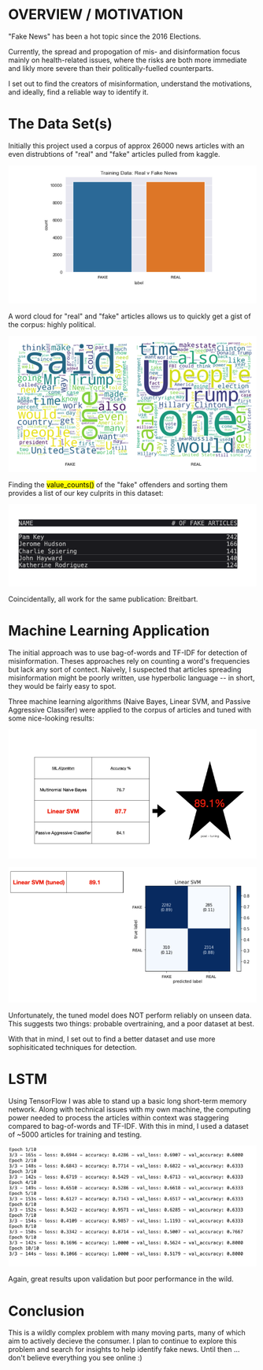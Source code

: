 # OVERVIEW / MOTIVATION #


"Fake News" has been a hot topic since the 2016 Elections.

Currently, the spread and propogation of mis- and disinformation focus mainly on health-related issues, where the risks are both more immediate and likly more severe than their politically-fuelled counterparts. 

I set out to find the creators of misinformation, understand the motivations, and ideally, find a reliable way to identify it. 


# The Data Set(s) #

Initially this project used a corpus of approx 26000 news articles with an even distrubtions of "real" and "fake" articles pulled from kaggle.

![distributions](./img/distribution.png)

A word cloud for "real" and "fake" articles allows us to quickly get a gist of the corpus: highly political.

![word cloud goes here](./img/wordcloud.png)

Finding the <mark>value_counts()</mark> of the "fake" offenders and sorting them provides a list of our key culprits in this dataset:

![list of assholes goes here](./img/bb.png)

Coincidentally, all work for the same publication: Breitbart.


# Machine Learning Application #

The initial approach was to use bag-of-words and TF-IDF for detection of misinformation. Theses approaches rely on counting a word's frequencies but lack any sort of contect. Naively, I suspected that articles spreading misinformation might be poorly written, use hyperbolic language -- in short, they would be fairly easy to spot. 

Three machine learning algorithms (Naive Bayes, Linear SVM, and Passive Aggressive Classifer) were applied to the corpus of articles and tuned with some nice-looking results:

![results go here](./img/accuracy.png)

![tuning](./img/tuned.png)

Unfortunately, the tuned model does NOT perform reliably on unseen data. This suggests two things: probable overtraining, and a poor dataset at best.


With that in mind, I set out to find a better dataset and use more sophisiticated techniques for detection.

# LSTM #

Using TensorFlow I was able to stand up a basic long short-term memory network. Along with technical issues with my own machine, the computing power needed to process the articles within context was staggering compared to bag-of-words and TF-IDF. With this in mind, I used a dataset of ~5000 articles for training and testing. 

![lstm results go here](./img/lstm.png)

Again, great results upon validation but poor performance in the wild.


# Conclusion #

This is a wildly complex problem with many moving parts, many of which aim to actively decieve the consumer. I plan to continue to explore this problem and search for insights to help identify fake news. Until then ... don't believe everything you see online :)




